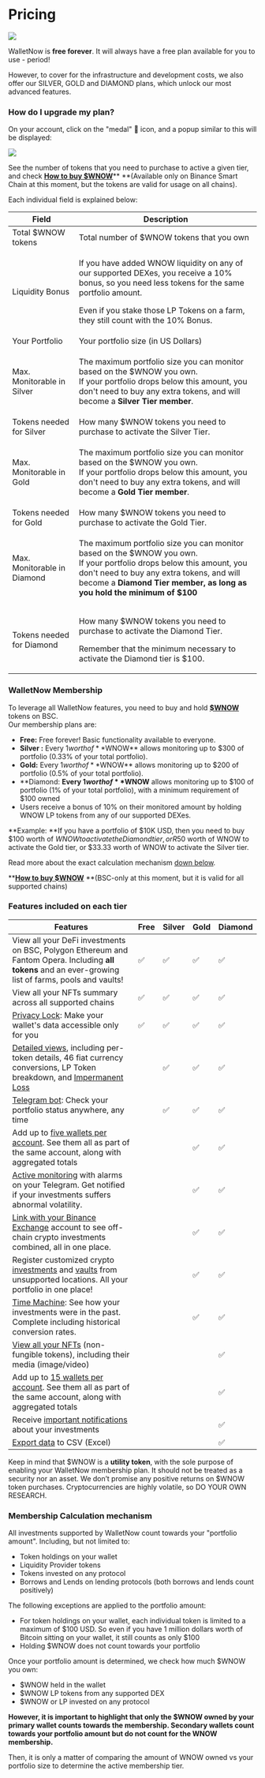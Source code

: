 # Pricing

![](<.gitbook/assets/image (66).png>)

WalletNow is **free forever**. It will always have a free plan available for you to use - period!

However, to cover for the infrastructure and development costs, we also offer our SILVER, GOLD and DIAMOND plans, which unlock our most advanced features.

### How do I upgrade my plan?

On your account, click on the "medal" 🏅 icon, and a popup similar to this will be displayed:

![](<.gitbook/assets/image (70).png>)

See the number of tokens that you need to purchase to active a given tier, and check [**How to buy $WNOW**](https://walletnow.medium.com/how-to-buy-wnow-cb562f30a396)** **(Available only on Binance Smart Chain at this moment, but the tokens are valid for usage on all chains).

Each individual field is explained below:

| Field                       | Description                                                                                                                                                                                                                                                         |
| --------------------------- | ------------------------------------------------------------------------------------------------------------------------------------------------------------------------------------------------------------------------------------------------------------------- |
| Total $WNOW tokens          | Total number of $WNOW tokens that you own                                                                                                                                                                                                                           |
| Liquidity Bonus             | <p>If you have added WNOW liquidity on any of our supported DEXes, you receive a 10% bonus, so you need less tokens for the same portfolio amount.</p><p>Even if you stake those LP Tokens on a farm, they still count with the 10% Bonus.</p>                      |
| Your Portfolio              | Your portfolio size (in US Dollars)                                                                                                                                                                                                                                 |
| Max. Monitorable in Silver  | <p>The maximum portfolio size you can monitor based on the $WNOW you own.<br>If your portfolio drops below this amount, you don't need to buy any extra tokens, and will become a <strong>Silver Tier member</strong>.</p><p></p>                                   |
| Tokens needed for Silver    | How many $WNOW tokens you need to purchase to activate the Silver Tier.                                                                                                                                                                                             |
| Max. Monitorable in Gold    | <p>The maximum portfolio size you can monitor based on the $WNOW you own.<br>If your portfolio drops below this amount, you don't need to buy any extra tokens, and will become a <strong>Gold Tier member</strong>.</p>                                            |
| Tokens needed for Gold      | How many $WNOW tokens you need to purchase to activate the Gold Tier.                                                                                                                                                                                               |
| Max. Monitorable in Diamond | <p>The maximum portfolio size you can monitor based on the $WNOW you own.<br>If your portfolio drops below this amount, you don't need to buy any extra tokens, and will become a <strong>Diamond Tier member, as long as you hold the minimum of $100</strong></p> |
| Tokens needed for Diamond   | <p>How many $WNOW tokens you need to purchase to activate the Diamond Tier.</p><p>Remember that the minimum necessary to activate the Diamond tier is $100.</p>                                                                                                     |

### WalletNow Membership <a href="e44b" id="e44b"></a>

To leverage all WalletNow features, you need to buy and hold [**$WNOW**](wnow-tokenomics.md) tokens on BSC.\
Our membership plans are:

* **Free:** Free forever! Basic functionality available to everyone.
* **Silver :** Every $1 worth of **$WNOW** allows monitoring up to $300 of portfolio (0.33% of your total portfolio).
* **Gold:** Every $1 worth of **$WNOW** allows monitoring up to $200 of portfolio (0.5% of your total portfolio).
* **Diamond: **Every $1 worth of **$WNOW** allows monitoring up to $100 of portfolio (1% of your total portfolio), with a minimum  requirement of $100 owned
* Users receive a bonus of 10% on their monitored amount by holding WNOW LP tokens from any of our supported DEXes.

**Example: **If you have a portfolio of $10K USD, then you need to buy $100 worth of $WNOW to activate the Diamond tier, or R$50 worth of WNOW to activate the Gold tier, or $33.33 worth of WNOW to activate the Silver tier.

Read more about the exact calculation mechanism [down below](pricing.md#membership-calculation-mechanism).

****[**How to buy $WNOW**](https://walletnow.medium.com/how-to-buy-wnow-cb562f30a396)** **(BSC-only at this moment, but it is valid for all supported chains)

### **Features included on each tier**

| Features                                                                                                                                                                               | Free | Silver | Gold | Diamond |
| -------------------------------------------------------------------------------------------------------------------------------------------------------------------------------------- | ---- | ------ | ---- | ------- |
| View all your DeFi investments on BSC, Polygon Ethereum and Fantom Opera. Including **all tokens** and an ever-growing list of farms, pools and vaults!                                | ✅    | ✅      | ✅    | ✅       |
| View all your NFTs summary across all supported chains                                                                                                                                 | ✅    | ✅      | ✅    | ✅       |
| [Privacy Lock](features/privacy-lock.md): Make your wallet's data accessible only for you                                                                                              | ✅    | ✅      | ✅    | ✅       |
| [Detailed views](features/detailed-token-data.md), including per-token details, 46 fiat currency conversions, LP Token breakdown, and [Impermanent Loss](features/impermanent-loss.md) |      | ✅      | ✅    | ✅       |
| [Telegram bot](features/telegram-bot.md): Check your portfolio status anywhere, any time                                                                                               |      | ✅      | ✅    | ✅       |
| Add up to [five wallets per account](features/multiple-wallets.md). See them all as part of the same account, along with aggregated totals                                             |      |        | ✅    | ✅       |
| [Active monitoring](features/active-monitoring.md) with alarms on your Telegram. Get notified if your investments suffers abnormal volatility.                                         |      |        | ✅    | ✅       |
| [Link with your Binance Exchange](features/binance-exchange-integration.md) account to see off-chain crypto investments combined, all in one place.                                    |      |        | ✅    | ✅       |
| Register customized crypto [investments](features/custom-investments.md) and [vaults](features/custom-vaults.md) from unsupported locations. All your portfolio in one place!          |      |        | ✅    | ✅       |
| [Time Machine](features/time-machine.md): See how your investments were in the past. Complete including historical conversion rates.                                                   |      |        | ✅    | ✅       |
| [View all your NFTs](features/view-nfts.md) (non-fungible tokens), including their media (image/video)                                                                                 |      |        |      | ✅       |
| Add up to [15 wallets per account](features/multiple-wallets.md). See them all as part of the same account, along with aggregated totals                                               |      |        |      | ✅       |
| Receive [important notifications](features/active-monitoring.md#notifications-about-your-investments) about your investments                                                           |      |        |      | ✅       |
| [Export data](features/export-data-to-csv-excel.md) to CSV (Excel)                                                                                                                     |      |        |      | ✅       |

Keep in mind that $WNOW is a **utility token**, with the sole purpose of enabling your WalletNow membership plan. It should not be treated as a security nor an asset. We don’t promise any positive returns on $WNOW token purchases. Cryptocurrencies are highly volatile, so DO YOUR OWN RESEARCH.

### Membership Calculation mechanism

All investments supported by WalletNow count towards your "portfolio amount". Including, but not limited to:

* Token holdings on your wallet
* Liquidity Provider tokens
* Tokens invested on any protocol
* Borrows and Lends on lending protocols (both borrows and lends count positively)

The following exceptions are applied to the portfolio amount:

* For token holdings on your wallet, each individual token is limited to a maximum of $100 USD. So even if you have 1 million dollars worth of Bitcoin sitting on your wallet, it still counts as only $100
* Holding $WNOW does not count towards your portfolio

Once your portfolio amount is determined, we check how much $WNOW you own:

* $WNOW held in the wallet
* $WNOW LP tokens from any supported DEX
* $WNOW or LP invested on any protocol

**However, it is important to highlight that only the $WNOW owned by your primary wallet counts towards the membership. Secondary wallets count towards your portfolio amount but do not count for the WNOW membership.**

Then, it is only a matter of comparing the amount of WNOW owned vs your portfolio size to determine the active membership tier.
